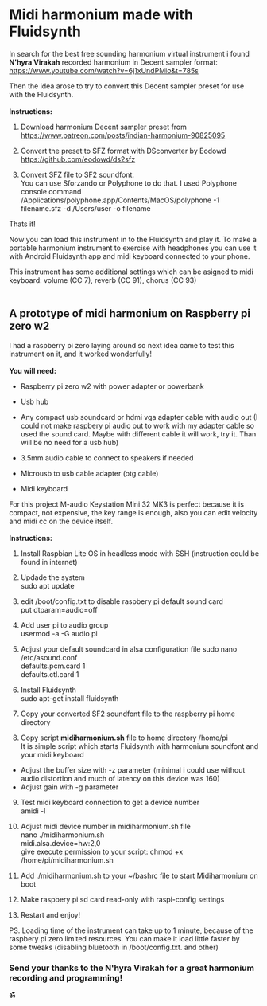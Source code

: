 # Midi harmonium made with Fluidsynth

In search for the best free sounding harmonium virtual instrument i found **N'hyra Virakah** recorded harmonium in Decent sampler format:
https://www.youtube.com/watch?v=6j1xUndPMio&t=785s

Then the idea arose to try to convert this Decent sampler preset for use with the Fluidsynth.
<br>
<br>
**Instructions:**
<br>
1. Download harmonium Decent sampler preset from<br>
https://www.patreon.com/posts/indian-harmonium-90825095

2. Convert the preset to SFZ format with DSconverter by Eodowd<br>
https://github.com/eodowd/ds2sfz

3. Convert SFZ file to SF2 soundfont.<br>
You can use Sforzando or Polyphone to do that. I used Polyphone console command<br>
/Applications/polyphone.app/Contents/MacOS/polyphone -1 filename.sfz -d /Users/user -o filename     

Thats it! 

Now you can load this instrument in to the Fluidsynth and play it. To make a portable harmonium instrument to exercise with headphones you can use it with Android Fluidsynth app and midi keyboard connected to your phone.

This instrument has some additional settings which can be asigned to midi keyboard: volume (CC 7), reverb (CC 91), chorus (CC 93)
<br>
<br>
## A prototype of midi harmonium on Raspberry pi zero w2 

I had a raspberry pi zero laying around so next idea came to test this instrument on it, and it worked wonderfully!
<br>
<br>
**You will need:**
<br>
 - Raspberry pi zero w2 with power adapter or powerbank

 - Usb hub

 - Any compact usb soundcard or hdmi vga adapter cable with audio out (I could not make raspbery pi audio out to work with my adapter cable so used the sound card. Maybe with different cable it will work, try it. Than will be no need for a usb hub)
 
 - 3.5mm audio cable to connect to speakers if needed

 - Microusb to usb cable adapter (otg cable)

 - Midi keyboard

For this project M-audio Keystation Mini 32 MK3 is perfect because it is compact, not expensive, the key range is enough, also you can edit velocity and midi cc on the device itself.<br>
<br>
**Instructions:**
<br>
1. Install Raspbian Lite OS in headless mode with SSH (instruction could be found in internet)

2. Updade the system<br>
   sudo apt update 

4. edit /boot/config.txt to disable raspbery pi default sound card<br>
  put dtparam=audio=off<br>

5. Add user pi to audio group<br>
  usermod -a -G audio pi

6. Adjust your default soundcard in alsa configuration file
  sudo nano /etc/asound.conf<br> 
  defaults.pcm.card 1<br> 
  defaults.ctl.card 1<br>

6. Install Fluidsynth<br>
  sudo apt-get install fluidsynth

7. Copy your converted SF2 soundfont file to the raspberry pi home directory

8. Copy script **midiharmonium.sh** file to home directory /home/pi<br>
  It is simple script which starts Fluidsynth with harmonium soundfont and your midi keyboard<br>
  - Adjust the buffer size with -z parameter (minimal i could use without audio distortion and much of latency on this device was 160)<br>
  - Adjust gain with -g parameter<br>

9. Test midi keyboard connection to get a device number<br>
  amidi -l<br>

10. Adjust midi device number in midiharmonium.sh file<br>
  nano ./midiharmonium.sh<br>
  midi.alsa.device=hw:2,0<br>
  give execute permission to your script: chmod +x /home/pi/midiharmonium.sh<br>

11. Add ./midiharmonium.sh to your ~/bashrc file to start Midiharmonium on boot

12. Make raspbery pi sd card read-only with raspi-config settings

13. Restart and enjoy!

PS. Loading time of the instrument can take up to 1 minute, because of the raspbery pi zero limited resources. 
You can make it load little faster by some tweaks (disabling bluetooth in /boot/config.txt. and other)

### Send your thanks to the N'hyra Virakah for a great harmonium recording and programming! 

**ॐ**








